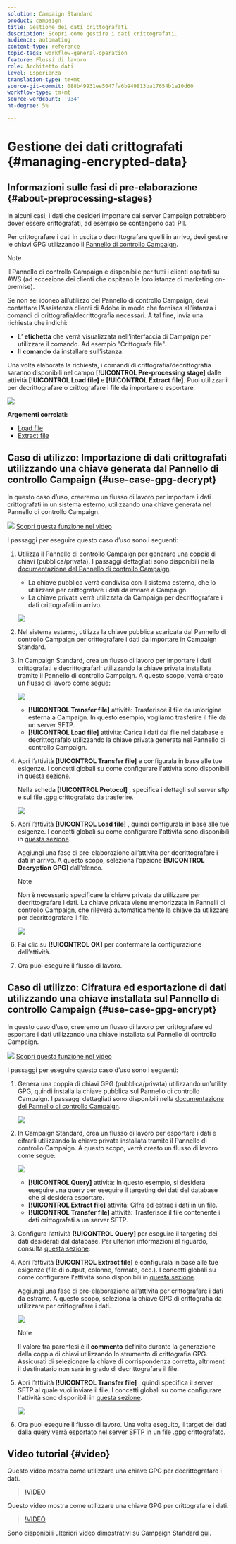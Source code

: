```yaml
---
solution: Campaign Standard
product: campaign
title: Gestione dei dati crittografati
description: Scopri come gestire i dati crittografati.
audience: automating
content-type: reference
topic-tags: workflow-general-operation
feature: Flussi di lavoro
role: Architetto dati
level: Esperienza
translation-type: tm+mt
source-git-commit: 088b49931ee5047fa6b949813ba17654b1e10d60
workflow-type: tm+mt
source-wordcount: '934'
ht-degree: 5%

---
```



# Gestione dei dati crittografati {#managing-encrypted-data}

## Informazioni sulle fasi di pre-elaborazione {#about-preprocessing-stages}

In alcuni casi, i dati che desideri importare dai server Campaign potrebbero dover essere crittografati, ad esempio se contengono dati PII.

Per crittografare i dati in uscita o decrittografare quelli in arrivo, devi gestire le chiavi GPG utilizzando il [Pannello di controllo Campaign](https://docs.adobe.com/content/help/it-IT/control-panel/using/instances-settings/gpg-keys-management.html).

>[!NOTE]
>
>Il Pannello di controllo Campaign è disponibile per tutti i clienti ospitati su AWS (ad eccezione dei clienti che ospitano le loro istanze di marketing on-premise).

Se non sei idoneo all’utilizzo del Pannello di controllo Campaign, devi contattare l’Assistenza clienti di Adobe in modo che fornisca all’istanza i comandi di crittografia/decrittografia necessari. A tal fine, invia una richiesta che indichi:

* L’ **etichetta** che verrà visualizzata nell’interfaccia di Campaign per utilizzare il comando. Ad esempio &quot;Crittografa file&quot;.
* Il **comando** da installare sull&#39;istanza.

Una volta elaborata la richiesta, i comandi di crittografia/decrittografia saranno disponibili nel campo **[!UICONTROL Pre-processing stage]** dalle attività **[!UICONTROL Load file]** e **[!UICONTROL Extract file]**. Puoi utilizzarli per decrittografare o crittografare i file da importare o esportare.

![](assets/preprocessing-encryption.png)

**Argomenti correlati:**

* [Load file](../../automating/using/load-file.md)
* [Extract file](../../automating/using/extract-file.md)

## Caso di utilizzo: Importazione di dati crittografati utilizzando una chiave generata dal Pannello di controllo Campaign {#use-case-gpg-decrypt}

In questo caso d’uso, creeremo un flusso di lavoro per importare i dati crittografati in un sistema esterno, utilizzando una chiave generata nel Pannello di controllo Campaign.

![](assets/do-not-localize/how-to-video.png) [Scopri questa funzione nel video](#video)

I passaggi per eseguire questo caso d’uso sono i seguenti:

1. Utilizza il Pannello di controllo Campaign per generare una coppia di chiavi (pubblica/privata). I passaggi dettagliati sono disponibili nella [documentazione del Pannello di controllo Campaign](https://docs.adobe.com/content/help/en/control-panel/using/instances-settings/gpg-keys-management.html#decrypting-data).

   * La chiave pubblica verrà condivisa con il sistema esterno, che lo utilizzerà per crittografare i dati da inviare a Campaign.
   * La chiave privata verrà utilizzata da Campaign per decrittografare i dati crittografati in arrivo.

   ![](assets/gpg_generate.png)

1. Nel sistema esterno, utilizza la chiave pubblica scaricata dal Pannello di controllo Campaign per crittografare i dati da importare in Campaign Standard.

1. In Campaign Standard, crea un flusso di lavoro per importare i dati crittografati e decrittografarli utilizzando la chiave privata installata tramite il Pannello di controllo Campaign. A questo scopo, verrà creato un flusso di lavoro come segue:

   ![](assets/gpg_workflow.png)

   * **[!UICONTROL Transfer file]** attività: Trasferisce il file da un’origine esterna a Campaign. In questo esempio, vogliamo trasferire il file da un server SFTP.
   * **[!UICONTROL Load file]** attività: Carica i dati dal file nel database e decrittografalo utilizzando la chiave privata generata nel Pannello di controllo Campaign.

1. Apri l’attività **[!UICONTROL Transfer file]** e configurala in base alle tue esigenze. I concetti globali su come configurare l&#39;attività sono disponibili in [questa sezione](../../automating/using/load-file.md).

   Nella scheda **[!UICONTROL Protocol]** , specifica i dettagli sul server sftp e sul file .gpg crittografato da trasferire.

   ![](assets/gpg_transfer.png)

1. Apri l’attività **[!UICONTROL Load file]** , quindi configurala in base alle tue esigenze. I concetti globali su come configurare l&#39;attività sono disponibili in [questa sezione](../../automating/using/load-file.md).

   Aggiungi una fase di pre-elaborazione all’attività per decrittografare i dati in arrivo. A questo scopo, seleziona l’opzione **[!UICONTROL Decryption GPG]** dall’elenco.

   >[!NOTE]
   >
   >Non è necessario specificare la chiave privata da utilizzare per decrittografare i dati. La chiave privata viene memorizzata in Pannelli di controllo Campaign, che rileverà automaticamente la chiave da utilizzare per decrittografare il file.

   ![](assets/gpg_load.png)

1. Fai clic su **[!UICONTROL OK]** per confermare la configurazione dell’attività.

1. Ora puoi eseguire il flusso di lavoro.

## Caso di utilizzo: Cifratura ed esportazione di dati utilizzando una chiave installata sul Pannello di controllo Campaign {#use-case-gpg-encrypt}

In questo caso d’uso, creeremo un flusso di lavoro per crittografare ed esportare i dati utilizzando una chiave installata sul Pannello di controllo Campaign.

![](assets/do-not-localize/how-to-video.png) [Scopri questa funzione nel video](#video)

I passaggi per eseguire questo caso d’uso sono i seguenti:

1. Genera una coppia di chiavi GPG (pubblica/privata) utilizzando un&#39;utility GPG, quindi installa la chiave pubblica sul Pannello di controllo Campaign. I passaggi dettagliati sono disponibili nella [documentazione del Pannello di controllo Campaign](https://docs.adobe.com/content/help/en/control-panel/using/instances-settings/gpg-keys-management.html#encrypting-data).

   ![](assets/gpg_install.png)

1. In Campaign Standard, crea un flusso di lavoro per esportare i dati e cifrarli utilizzando la chiave privata installata tramite il Pannello di controllo Campaign. A questo scopo, verrà creato un flusso di lavoro come segue:

   ![](assets/gpg-workflow-export.png)

   * **[!UICONTROL Query]** attività: In questo esempio, si desidera eseguire una query per eseguire il targeting dei dati del database che si desidera esportare.
   * **[!UICONTROL Extract file]** attività: Cifra ed estrae i dati in un file.
   * **[!UICONTROL Transfer file]** attività: Trasferisce il file contenente i dati crittografati a un server SFTP.

1. Configura l’attività **[!UICONTROL Query]** per eseguire il targeting dei dati desiderati dal database. Per ulteriori informazioni al riguardo, consulta [questa sezione](../../automating/using/query.md).

1. Apri l’attività **[!UICONTROL Extract file]** e configurala in base alle tue esigenze (file di output, colonne, formato, ecc.). I concetti globali su come configurare l&#39;attività sono disponibili in [questa sezione](../../automating/using/extract-file.md).

   Aggiungi una fase di pre-elaborazione all’attività per crittografare i dati da estrarre. A questo scopo, seleziona la chiave GPG di crittografia da utilizzare per crittografare i dati.

   ![](assets/gpg-extract-stage.png)

   >[!NOTE]
   >
   >Il valore tra parentesi è il **commento** definito durante la generazione della coppia di chiavi utilizzando lo strumento di crittografia GPG. Assicurati di selezionare la chiave di corrispondenza corretta, altrimenti il destinatario non sarà in grado di decrittografare il file.

1. Apri l’attività **[!UICONTROL Transfer file]** , quindi specifica il server SFTP al quale vuoi inviare il file. I concetti globali su come configurare l&#39;attività sono disponibili in [questa sezione](../../automating/using/transfer-file.md).

   ![](assets/gpg-transfer-encrypt.png)

1. Ora puoi eseguire il flusso di lavoro. Una volta eseguito, il target dei dati dalla query verrà esportato nel server SFTP in un file .gpg crittografato.

## Video tutorial {#video}

Questo video mostra come utilizzare una chiave GPG per decrittografare i dati.

>[!VIDEO](https://video.tv.adobe.com/v/35753?quality=12)

Questo video mostra come utilizzare una chiave GPG per crittografare i dati.

>[!VIDEO](https://video.tv.adobe.com/v/36380?quality=12)

Sono disponibili ulteriori video dimostrativi su Campaign Standard [qui](https://experienceleague.adobe.com/docs/campaign-standard-learn/tutorials/overview.html?lang=it).

